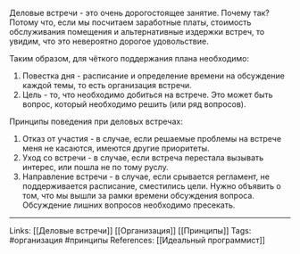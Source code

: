 Деловые встречи - это очень дорогостоящее занятие. Почему так? Потому что, если мы посчитаем заработные платы, стоимость обслуживания помещения и альтернативные издержки встреч, то увидим, что это невероятно дорогое удовольствие. 

Таким образом, для чёткого поддержания плана необходимо: 
1. Повестка дня - расписание и определение времени на обсуждение каждой темы, то есть организация встречи. 
2. Цель - то, что необходимо добиться на встрече. Это может быть вопрос, который необходимо решить (или ряд вопросов). 

Принципы поведения при деловых встречах:
1. Отказ от участия - в случае, если решаемые проблемы на встрече меня не касаются, имеются другие приоритеты. 
2. Уход со встречи - в случае, если встреча перестала вызывать интерес, или пошла не по тому руслу. 
3. Направление встречи - в случае, если срывается регламент, не поддерживается расписание, сместились цели. Нужно объявить о том, что мы вышли за рамки времени обсуждения вопроса. Обсуждение лишних вопросов необходимо пресекать. 
___
Links: [[Деловые встречи]] [[Организация]] [[Принципы]]
Tags: #организация #принципы
References: [[Идеальный программист]]